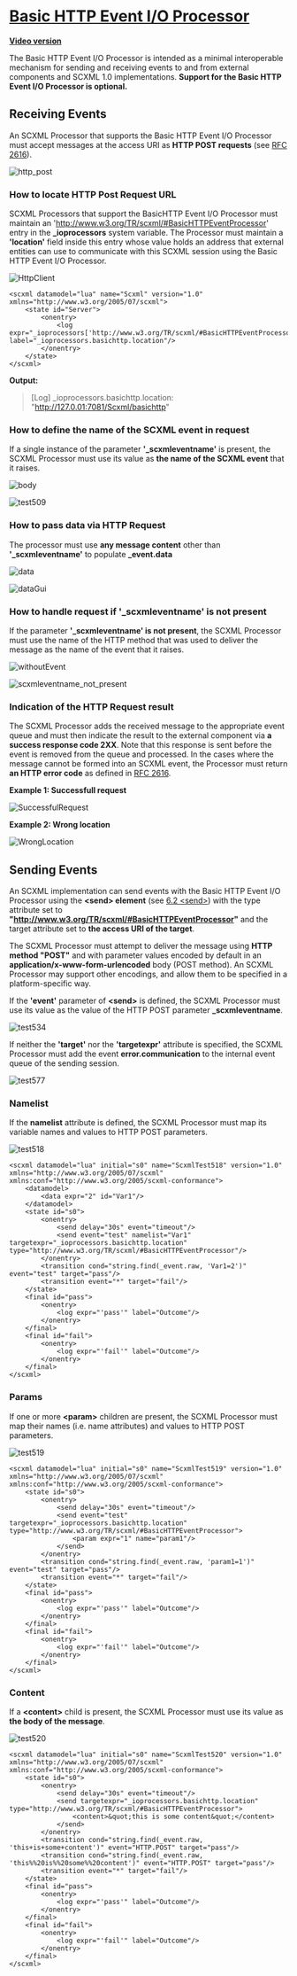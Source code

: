 # [Basic HTTP Event I/O Processor](https://www.w3.org/TR/scxml/#BasicHTTPEventProcessor)
[**Video version**](https://youtu.be/bHxh5bKmIzM)

The Basic HTTP Event I/O Processor is intended as a minimal interoperable mechanism for sending and receiving events to and from external components and SCXML 1.0 implementations. **Support for the Basic HTTP Event I/O Processor is optional.**

## Receiving Events
An SCXML Processor that supports the Basic HTTP Event I/O Processor must accept messages at the access URI as **HTTP POST requests** (see [RFC 2616](https://www.w3.org/TR/scxml/#HTTP)).

![http_post](https://user-images.githubusercontent.com/18611095/57123153-786f0680-6d89-11e9-9536-fa7ea20569e6.png)

### How to locate HTTP Post Request URL
SCXML Processors that support the BasicHTTP Event I/O Processor must maintain an 'http://www.w3.org/TR/scxml/#BasicHTTPEventProcessor' entry in the **_ioprocessors** system variable. The Processor must maintain a **'location'** field inside this entry whose value holds an address that external entities can use to communicate with this SCXML session using the Basic HTTP Event I/O Processor.

![HttpClient](https://user-images.githubusercontent.com/18611095/57123442-85402a00-6d8a-11e9-8a4a-e4da2e0721b1.png)

```
<scxml datamodel="lua" name="Scxml" version="1.0" xmlns="http://www.w3.org/2005/07/scxml">
	<state id="Server">
		<onentry>
			<log expr="_ioprocessors['http://www.w3.org/TR/scxml/#BasicHTTPEventProcessor'].location" label="_ioprocessors.basichttp.location"/>
		</onentry>
	</state>
</scxml>
```

**Output:**
> [Log] _ioprocessors.basichttp.location: "http://127.0.01:7081/Scxml/basichttp"
>

### How to define the name of the SCXML event in request
If a single instance of the parameter **'_scxmleventname'** is present, the SCXML Processor must use its value as **the name of the SCXML event** that it raises.

![body](https://user-images.githubusercontent.com/18611095/57124003-a6097f00-6d8c-11e9-88c3-78d702437759.png)

![test509](https://user-images.githubusercontent.com/18611095/57124617-1b764f00-6d8f-11e9-9ff6-7bfa9fd47969.png)

### How to pass data via HTTP Request
The processor must use **any message content** other than **'_scxmleventname'** to populate **_event.data**

![data](https://user-images.githubusercontent.com/18611095/57125151-f4b91800-6d90-11e9-9f9f-2aa08ccd3ba2.png)

![dataGui](https://user-images.githubusercontent.com/18611095/57125253-685b2500-6d91-11e9-822b-5d06b8820164.png)

### How to handle request if '_scxmleventname' is not present
If the parameter **'_scxmleventname' is not present**, the SCXML Processor must use the name of the HTTP method that was used to deliver the message as the name of the event that it raises.

![withoutEvent](https://user-images.githubusercontent.com/18611095/57125825-7a3dc780-6d93-11e9-92fc-a3fdb3f59bc1.png)

![scxmleventname_not_present](https://user-images.githubusercontent.com/18611095/57125950-00f2a480-6d94-11e9-883f-8c03116ccc5d.png)

### Indication of the HTTP Request result
The SCXML Processor adds the received message to the appropriate event queue and must then indicate the result to the external component via **a success response code 2XX**. Note that this response is sent before the event is removed from the queue and processed. In the cases where the message cannot be formed into an SCXML event, the Processor must return **an HTTP error code** as defined in [RFC 2616](https://www.w3.org/TR/scxml/#HTTP).

**Example 1: Successfull request**

![SuccessfulRequest](https://user-images.githubusercontent.com/18611095/57126597-30a2ac00-6d96-11e9-9dd9-628bba455394.png)


**Example 2: Wrong location**

![WrongLocation](https://user-images.githubusercontent.com/18611095/57126864-292fd280-6d97-11e9-914a-62f4f88277d8.png)


## Sending Events
An SCXML implementation can send events with the Basic HTTP Event I/O Processor using the **\<send\> element** (see [6.2 \<send\>](https://www.w3.org/TR/scxml/#send)) with the type attribute set to **"http://www.w3.org/TR/scxml/#BasicHTTPEventProcessor"** and the target attribute set to **the access URI of the target**. 

The SCXML Processor must attempt to deliver the message using **HTTP method "POST"** and with parameter values encoded by default in an **application/x-www-form-urlencoded** body (POST method). An SCXML Processor may support other encodings, and allow them to be specified in a platform-specific way.

If the **'event'** parameter of **\<send\>** is defined, the SCXML Processor must use its value as the value of the HTTP POST parameter **_scxmleventname**.

![test534](https://user-images.githubusercontent.com/18611095/57127917-7feadb80-6d9a-11e9-8260-6997145ac026.png)

If neither the **'target'** nor the **'targetexpr'** attribute is specified, the SCXML Processor must add the event **error.communication** to the internal event queue of the sending session.

![test577](https://user-images.githubusercontent.com/18611095/57128378-ddcbf300-6d9b-11e9-8efe-741119c981ac.png)

### Namelist
If the **namelist** attribute is defined, the SCXML Processor must map its variable names and values to HTTP POST parameters.

![test518](https://user-images.githubusercontent.com/18611095/57134191-06f57f00-6dae-11e9-9a56-1937e169a96b.png)

```
<scxml datamodel="lua" initial="s0" name="ScxmlTest518" version="1.0" xmlns="http://www.w3.org/2005/07/scxml" xmlns:conf="http://www.w3.org/2005/scxml-conformance">
	<datamodel>
		<data expr="2" id="Var1"/>
	</datamodel>
	<state id="s0">
		<onentry>
			<send delay="30s" event="timeout"/>
			<send event="test" namelist="Var1" targetexpr="_ioprocessors.basichttp.location" type="http://www.w3.org/TR/scxml/#BasicHTTPEventProcessor"/>
		</onentry>
		<transition cond="string.find(_event.raw, 'Var1=2')" event="test" target="pass"/>
		<transition event="*" target="fail"/>
	</state>
	<final id="pass">
		<onentry>
			<log expr="'pass'" label="Outcome"/>
		</onentry>
	</final>
	<final id="fail">
		<onentry>
			<log expr="'fail'" label="Outcome"/>
		</onentry>
	</final>
</scxml>
```

### Params
If one or more **\<param\>** children are present, the SCXML Processor must map their names (i.e. name attributes) and values to HTTP POST parameters.

![test519](https://user-images.githubusercontent.com/18611095/57134353-9b5fe180-6dae-11e9-9c18-a3225993b27b.png)

```
<scxml datamodel="lua" initial="s0" name="ScxmlTest519" version="1.0" xmlns="http://www.w3.org/2005/07/scxml" xmlns:conf="http://www.w3.org/2005/scxml-conformance">
	<state id="s0">
		<onentry>
			<send delay="30s" event="timeout"/>
			<send event="test" targetexpr="_ioprocessors.basichttp.location" type="http://www.w3.org/TR/scxml/#BasicHTTPEventProcessor">
				<param expr="1" name="param1"/>
			</send>
		</onentry>
		<transition cond="string.find(_event.raw, 'param1=1')" event="test" target="pass"/>
		<transition event="*" target="fail"/>
	</state>
	<final id="pass">
		<onentry>
			<log expr="'pass'" label="Outcome"/>
		</onentry>
	</final>
	<final id="fail">
		<onentry>
			<log expr="'fail'" label="Outcome"/>
		</onentry>
	</final>
</scxml>
```

### Content
If a **\<content\>** child is present, the SCXML Processor must use its value as **the body of the message**.

![test520](https://user-images.githubusercontent.com/18611095/57134516-16c19300-6daf-11e9-93cf-f3b40a207eb3.png)

```
<scxml datamodel="lua" initial="s0" name="ScxmlTest520" version="1.0" xmlns="http://www.w3.org/2005/07/scxml" xmlns:conf="http://www.w3.org/2005/scxml-conformance">
	<state id="s0">
		<onentry>
			<send delay="30s" event="timeout"/>
			<send targetexpr="_ioprocessors.basichttp.location" type="http://www.w3.org/TR/scxml/#BasicHTTPEventProcessor">
				<content>&quot;this is some content&quot;</content>
			</send>
		</onentry>
		<transition cond="string.find(_event.raw, 'this+is+some+content')" event="HTTP.POST" target="pass"/>
		<transition cond="string.find(_event.raw, 'this%%20is%%20some%%20content')" event="HTTP.POST" target="pass"/>
		<transition event="*" target="fail"/>
	</state>
	<final id="pass">
		<onentry>
			<log expr="'pass'" label="Outcome"/>
		</onentry>
	</final>
	<final id="fail">
		<onentry>
			<log expr="'fail'" label="Outcome"/>
		</onentry>
	</final>
</scxml>
```
